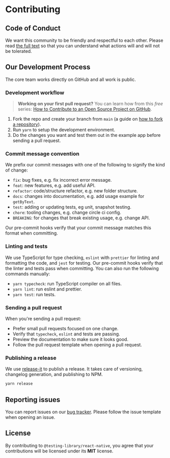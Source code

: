 # Contributing

## Code of Conduct

We want this community to be friendly and respectful to each other. Please read [the full text](/CODE_OF_CONDUCT.md) so that you can understand what actions will and will not be tolerated.

## Our Development Process

The core team works directly on GitHub and all work is public.

### Development workflow

> **Working on your first pull request?** You can learn how from this _free_ series: [How to Contribute to an Open Source Project on GitHub](https://egghead.io/courses/how-to-contribute-to-an-open-source-project-on-github).

1. Fork the repo and create your branch from `main` (a guide on [how to fork a repository](https://help.github.com/articles/fork-a-repo/)).
2. Run `yarn` to setup the development environment.
3. Do the changes you want and test them out in the example app before sending a pull request.

### Commit message convention

We prefix our commit messages with one of the following to signify the kind of change:

- `fix`: bug fixes, e.g. fix incorrect error message.
- `feat`: new features, e.g. add useful API.
- `refactor`: code/structure refactor, e.g. new folder structure.
- `docs`: changes into documentation, e.g. add usage example for `getByText`.
- `test`: adding or updating tests, eg unit, snapshot testing.
- `chore`: tooling changes, e.g. change circle ci config.
- `BREAKING`: for changes that break existing usage, e.g. change API.

Our pre-commit hooks verify that your commit message matches this format when committing.

### Linting and tests

We use TypeScript for type checking, `eslint` with `prettier` for linting and formatting the code, and `jest` for testing. Our pre-commit hooks verify that the linter and tests pass when committing. You can also run the following commands manually:

- `yarn typecheck`: run TypeScript compiler on all files.
- `yarn lint`: run eslint and prettier.
- `yarn test`: run tests.

### Sending a pull request

When you're sending a pull request:

- Prefer small pull requests focused on one change.
- Verify that `typecheck`, `eslint` and tests are passing.
- Preview the documentation to make sure it looks good.
- Follow the pull request template when opening a pull request.

### Publishing a release

We use [release-it](https://github.com/release-it/release-it) to publish a release. It takes care of versioning, changelog generation, and publishing to NPM.

```sh
yarn release
```

## Reporting issues

You can report issues on our [bug tracker](https://github.com/callstack/react-native-testing-library/issues). Please follow the issue template when opening an issue.

## License

By contributing to `@testing-library/react-native`, you agree that your contributions will be licensed under its **MIT** license.
